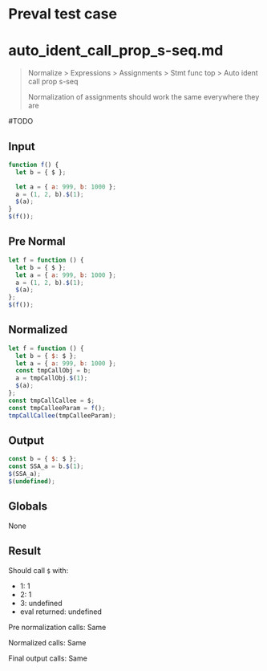 # Preval test case

# auto_ident_call_prop_s-seq.md

> Normalize > Expressions > Assignments > Stmt func top > Auto ident call prop s-seq
>
> Normalization of assignments should work the same everywhere they are

#TODO

## Input

`````js filename=intro
function f() {
  let b = { $ };

  let a = { a: 999, b: 1000 };
  a = (1, 2, b).$(1);
  $(a);
}
$(f());
`````

## Pre Normal

`````js filename=intro
let f = function () {
  let b = { $ };
  let a = { a: 999, b: 1000 };
  a = (1, 2, b).$(1);
  $(a);
};
$(f());
`````

## Normalized

`````js filename=intro
let f = function () {
  let b = { $: $ };
  let a = { a: 999, b: 1000 };
  const tmpCallObj = b;
  a = tmpCallObj.$(1);
  $(a);
};
const tmpCallCallee = $;
const tmpCalleeParam = f();
tmpCallCallee(tmpCalleeParam);
`````

## Output

`````js filename=intro
const b = { $: $ };
const SSA_a = b.$(1);
$(SSA_a);
$(undefined);
`````

## Globals

None

## Result

Should call `$` with:
 - 1: 1
 - 2: 1
 - 3: undefined
 - eval returned: undefined

Pre normalization calls: Same

Normalized calls: Same

Final output calls: Same
